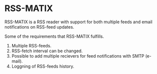 # RSS-MATIX
RSS-MATIX is a RSS reader with support for both multiple feeds and email notifications on RSS-feed updates.

Some of the requirements that RSS-MATIX fulfills.

1. Multiple RSS-feeds.
2. RSS-fetch interval can be changed.
3. Possible to add multiple recievers for feed notifications with SMTP (e-mail).
4. Loggning of RSS-feeds history.
